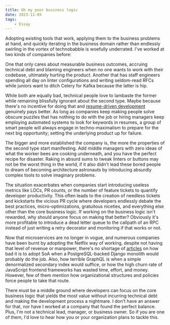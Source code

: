 ```yaml
---
title: Oh my poor business logic
date: 2023-11-05
tags:
    - Essay
---
```


Adopting existing tools that work, applying them to the business problems at hand, and
quickly iterating in the business domain rather than endlessly swirling in the vortex of
technobabble is woefully underrated. I've worked at two kinds of companies before:

One that only cares about measurable business outcomes, accruing technical debt and blaming
engineers when no one wants to work with their codebase, ultimately hurting the product.
Another that has staff engineers spending all day on linter configurations and writing
seldom-read RFCs while juniors want to ditch Celery for Kafka because the latter is hip.

While both are equally bad, technical people love to lambaste the former while remaining
blissfully ignorant about the second type. Maybe because there's no incentive for doing that
and [resume-driven development] genuinely pays better. As long as companies keep making
people solve obscure puzzles that has nothing to do with the job or hiring managers keep
employing automated systems to look for keywords in resumes, a group of smart people will
always engage in techno-maximalism to prepare for the next big opportunity; setting the
underlying product up for failure.

The bigger and more established the company is, the more the properties of the second type
start manifesting. Add middle managers with zero ideas of what the worker bees are cooking
underneath, and you have the perfect recipe for disaster. Raking in absurd sums to tweak
linters or buttons may not be the worst thing in the world, if it also didn't lead these
bored people to dream of becoming architecture astronauts by introducing absurdly complex
tools to solve imaginary problems.

The situation exacerbates when companies start introducing useless metrics like LOCs, PR
counts, or the number of feature tickets to quantify developer productivity. This often
leads to the creation of needless tickets and kickstarts the vicious PR cycle where
developers endlessly debate the best practices, micro-optimizations, gratuitous niceties,
and everything else other than the core business logic. If working on the business logic
isn't rewarded, why should anyone focus on making that better? Obviously it's more
profitable to introduce a dead letter queue to the callpath of an RPC instead of just
writing a retry decorator and monitoring if that works or not.

Now that microservices are no longer in vogue, and numerous companies have been burnt by
adopting the Netflix way of working, despite not having that level of revenue or manpower,
there's no shortage of [articles] on how bad it is to adopt SoA when a PostgreSQL-backed
Django monolith would probably do the job. Also, how terrible GraphQL is when a simple
denormalized secondary index would suffice, or how the high churn rate of JavaScript
frontend frameworks has wasted time, effort, and money. However, few of them mention how
organizational structures and policies force people to take that route.

There must be a middle ground where developers can focus on the core business logic that
yields the most value without incurring technical debt and making the development process a
nightmare. I don't have an answer for that, nor have I worked at a company that found the
perfect balance. Plus, I'm not a technical lead, manager, or business owner. So if you are
one of them, I'd love to hear how you or your organization plans to tackle this.

<!-- Resources -->
<!-- prettier-ignore-start -->

[resume-driven development]:
    https://arxiv.org/abs/2101.12703

<!-- the cost of microservices - roberto vitillo -->
[articles]:
    https://robertovitillo.com/costs-of-microservices/

<!-- prettier-ignore-end -->
